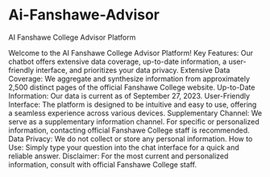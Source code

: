 # Ai-Fanshawe-Advisor
AI Fanshawe College Advisor Platform


Welcome to the AI Fanshawe College Advisor Platform!
Key Features: Our chatbot offers extensive data coverage, up-to-date information, a user-friendly interface, and prioritizes your data privacy.
Extensive Data Coverage: We aggregate and synthesize information from approximately 2,500 distinct pages of the official Fanshawe College website.
Up-to-Date Information: Our data is current as of September 27, 2023.
User-Friendly Interface: The platform is designed to be intuitive and easy to use, offering a seamless experience across various devices.
Supplementary Channel: We serve as a supplementary information channel. For specific or personalized information, contacting official Fanshawe College staff is recommended.
Data Privacy: We do not collect or store any personal information.
How to Use: Simply type your question into the chat interface for a quick and reliable answer.
Disclaimer: For the most current and personalized information, consult with official Fanshawe College staff.
